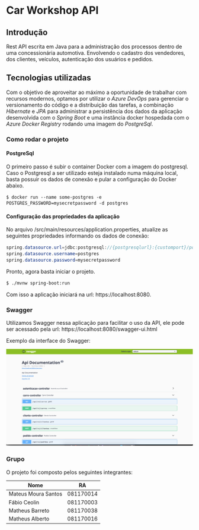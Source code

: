 # Car Workshop API

## Introdução

Rest API escrita em Java para a administração dos processos dentro de uma concessionária automotiva. Envolvendo o cadastro dos vendedores, dos clientes, veículos, autenticação dos usuários e pedidos.

## Tecnologias utilizadas

Com o objetivo de aproveitar ao máximo a oportunidade de trabalhar com recursos modernos, optamos por utilizar o *Azure DevOps* para gerenciar o versionamento do código e a distribuição das tarefas, a combinação *Hibernate* e *JPA* para administrar a persistência dos dados da aplicação desenvolvida com o *Spring Boot* e uma instância docker hospedada com o *Azure Docker Registry* rodando uma imagem do *PostgreSql*.

### Como rodar o projeto 

#### PostgreSql

O primeiro passo é subir o container Docker com a imagem do postgresql. Caso o Postgresql a ser utilizado esteja instalado numa máquina local, basta possuir os dados de conexão e pular a configuração do Docker abaixo. 

    $ docker run --name some-postgres -e POSTGRES_PASSWORD=mysecretpassword -d postgres

#### Configuração das propriedades da aplicação

No arquivo /src/main/resources/application.properties, atualize as seguintes propriedades informando os dados de conexão:

```Java
spring.datasource.url=jdbc:postgresql://{postgresqlurl}:{customport}/postgres
spring.datasource.username=postgres
spring.datasource.password=mysecretpassword
```

Pronto, agora basta iniciar o projeto.

```bash
$ ./mvnw spring-boot:run
```

Com isso a aplicação iniciará na url: https://localhost:8080.

### Swagger

Utilizamos Swagger nessa aplicação para facilitar o uso da API, ele pode ser acessado pela url: https://localhost:8080/swagger-ui.html

Exemplo da interface do Swagger:

<img src="https://github.com/maateuss/carworkshopapi/blob/master/swaggerimg.png?raw=true">

### Grupo

O projeto foi composto pelos seguintes integrantes:

|Nome|RA|
|--|--|
|Mateus Moura Santos|081170014|
|Fábio Ceolin|081170003|
|Matheus Barreto|081170038|
|Matheus Alberto|081170016|
